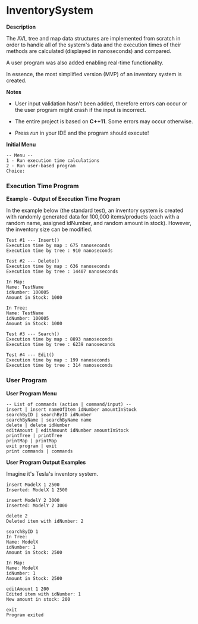 # InventorySystem

**Description**

The AVL tree and map data structures are implemented from scratch in order to handle all of the system's data and the execution times of their methods are calculated (displayed in nanoseconds) and compared.

A user program was also added enabling real-time functionality.

In essence, the most simplified version (MVP) of an inventory system is created.

**Notes**

- User input validation hasn't been added, therefore errors can occur or the user program might crash if the input is incorrect.

- The entire project is based on **C++11**. Some errors may occur otherwise.

- Press _run_ in your IDE and the program should execute!

**Initial Menu**

```
-- Menu --
1 - Run execution time calculations
2 - Run user-based program
Choice:
```

### Execution Time Program

**Example - Output of Execution Time Program**

In the example below (the standard test), an inventory system is created with randomly generated data for 100,000 items/products (each with a random name, assigned idNumber, and random amount in stock). However, the inventory size can be modified.

```
Test #1 --- Insert()
Execution time by map : 675 nanoseconds
Execution time by tree : 910 nanoseconds

Test #2 --- Delete()
Execution time by map : 636 nanoseconds
Execution time by tree : 14407 nanoseconds

In Map:
Name: TestName
idNumber: 100005
Amount in Stock: 1000

In Tree:
Name: TestName
idNumber: 100005
Amount in Stock: 1000

Test #3 --- Search()
Execution time by map : 8893 nanoseconds
Execution time by tree : 6239 nanoseconds

Test #4 --- Edit()
Execution time by map : 199 nanoseconds
Execution time by tree : 314 nanoseconds
```

### User Program

**User Program Menu**

```
-- List of commands (action | command/input) --
insert | insert nameOfItem idNumber amountInStock
searchByID | searchByID idNumber
searchByName | searchByName name
delete | delete idNumber
editAmount | editAmount idNumber amountInStock
printTree | printTree
printMap | printMap
exit program | exit
print commands | commands
```

**User Program Output Examples**

Imagine it's Tesla's inventory system.

```
insert ModelX 1 2500
Inserted: ModelX 1 2500
```

```
insert ModelY 2 3000
Inserted: ModelY 2 3000
```

```
delete 2
Deleted item with idNumber: 2
```

```
searchByID 1
In Tree:
Name: ModelX
idNumber: 1
Amount in Stock: 2500

In Map:
Name: ModelX
idNumber: 1
Amount in Stock: 2500
```

```
editAmount 1 200
Edited item with idNumber: 1
New amount in stock: 200
```

```
exit
Program exited
```
